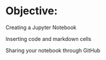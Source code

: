 # Objective:
Creating a Jupyter Notebook

Inserting code and markdown cells

Sharing your notebook through GitHub

